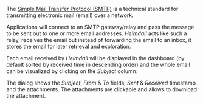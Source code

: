 The [Simple Mail Transfer Protocol (SMTP)](https://en.wikipedia.org/wiki/Simple_Mail_Transfer_Protocol) is a technical standard for transmitting electronic mail (email) over a network.

Applications will connect to an SMTP gateway/relay and pass the message to be sent out to one or more email addresses. _Heimdall_ acts like such a relay, receives the email but instead of forwarding the email to an inbox, it stores the email for later retrieval and exploration.

Each email received by _Heimdall_ will be displayed in the dashboard (by default sorted by received time in descending order) and the whole email can be visualized by clicking on the _Subject_ column: 

The dialog shows the _Subject_, _From_ & _To_ fields, _Sent_ & _Received_ timestamp and the attachments. The attachments are clickable and allows to download the attachment. 




